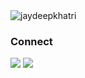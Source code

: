 <img src="https://github-readme-streak-stats.herokuapp.com/?user=jaydeepkhatri&" alt="jaydeepkhatri" />

### Connect 

<p>
<a href="https://linkedin.com/in/jaydeep-khatri" target="blank"><img src="https://img.shields.io/static/v1?style=for-the-badge&message=LinkedIn&color=0A66C2&logo=LinkedIn&logoColor=FFFFFF&label=" /></a>
<a href="https://codepen.com/jaydeepkhatri" target="_blank"><img src="https://img.shields.io/static/v1?style=for-the-badge&message=CodePen&color=000000&logo=CodePen&logoColor=FFFFFF&label=" /></a>
</p>
